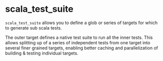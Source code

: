 # scala_test_suite

`scala_test_suite` allows you to define a glob or series of targets for which to generate sub scala tests.

The outer target defines a native test suite to run all the inner tests. This allows splitting up
of a series of independent tests from one target into several finer grained targets, enabling better caching
and parallelization of building & testing individual targets.
